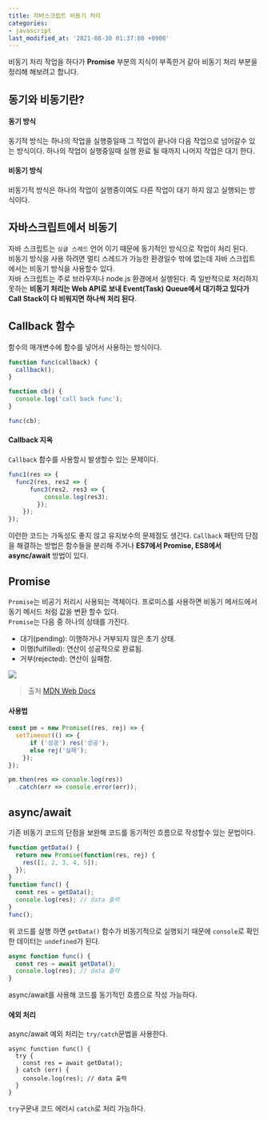 ```yaml
---
title: 자바스크립트 비동기 처리
categories:
- javascript
last_modified_at: '2021-08-30 01:37:00 +0900'
---
```


비동기 처리 작업을 하다가 **Promise** 부분의 지식이 부족한거 같아 비동기 처리 부분을 정리해 해보려고 합니다.

## 동기와 비동기란?
#### 동기 방식
동기적 방식는 하나의 작업을 실행중일때 그 작업이 끝나야 다음 작업으로 넘어갈수 있는 방식이다.
하나의 작업이 실행중일때 실행 완료 될 때까지 나머지 작업은 대기 한다. 

#### 비동기 방식
비동기적 방식은 하나의 작업이 실행중이여도 다른 작업이 대기 하지 않고 실행되는 방식이다.

## 자바스크립트에서 비동기
자바 스크립트는 `싱글 스레드` 언어 이기 때문에 동기적인 방식으로 작업이 처리 된다.   
비동기 방식을 사용 하려면 멀티 스레드가 가능한 환경일수 밖에 없는데 자바 스크립트에서는 비동기 방식을 사용할수 있다.   
자바 스크립트는 주로 브라우저나 node.js 환경에서 실행된다.  즉 일반적으로 처리하지 못하는  **비동기 처리는 Web API로 보내 Event(Task) Queue에서 대기하고 있다가 Call Stack이 다 비워지면 하나씩 처리 된다**. 

## Callback 함수
함수의 매개변수에 함수를 넣어서 사용하는 방식이다.
``` javascript
function func(callback) {
  callback();
}

function cb() {
  console.log('call back func');
}

func(cb);
```

#### Callback 지옥
`Callback` 함수를 사용할시 발생할수 있는 문제이다.
``` javascript
func1(res => {
  func2(res, res2 => {
	  func3(res2, res3 => {
		  console.log(res3);
		});
	});
});
```
이런한 코드는 가독성도 좋지 않고 유지보수의 문제점도 생긴다.
`Callback` 패턴의 단점을 해결하는 방법은 함수들을 분리해 주거나 **ES7에서 Promise, ES8에서 async/await** 방법이 있다.

## Promise
`Promise`는 비공기 처리시 사용되는 객체이다. 프로미스를 사용하면 비동기 메서드에서 동기 메서드 처럼 값을 변환 할수 있다.   
`Promise`는 다음 중 하나의 상태를 가진다.
* 대기(pending): 이행하거나 거부되지 않은 초기 상태.
* 이행(fulfilled): 연산이 성공적으로 완료됨.
* 거부(rejected): 연산이 실패함.

![](https://media.prod.mdn.mozit.cloud/attachments/2014/09/18/8633/51a934a714e191f53e588bff719bc321/promises.png)
> 출처 [MDN Web Docs](https://developer.mozilla.org/ko/docs/Web/JavaScript/Reference/Global_Objects/Promise#%EC%84%A4%EB%AA%85)   

#### 사용법
``` javascript
const pm = new Promise((res, rej) => {
  setTimeout(() => {
      if ('성공') res('성공');
      else rej('실패');
	});
});

pm.then(res => console.log(res))
  .catch(err => console.error(err));
```

## async/await
기존 비동기 코드의 단점을 보완해 코드를 동기적인 흐름으로 작성할수 있는 문법이다. 
``` javascript
function getData() {
  return new Promise(function(res, rej) {
    res([1, 2, 3, 4, 5]);
  });
}
function func() {
  const res = getData();
  console.log(res); // data 출력
}
func();
```
위 코드를 실행 하면 `getData()` 함수가 비동기적으로 실행되기 때문에 `console`로 확인한 데이터는 `undefined`가 된다.
``` javascript
async function func() {
  const res = await getData();
  console.log(res); // data 출력
}
```
async/await를 사용해 코드를 동기적인 흐름으로 작성 가능하다.

#### 에외 처리
async/await 예외 처리는 `try/catch`문법을 사용한다.
```
async function func() {
  try {
    const res = await getData();
  } catch (err) {
    console.log(res); // data 출력
  }
}
```
`try`구문내 코드 에러시 `catch`로 처리 가능하다.
